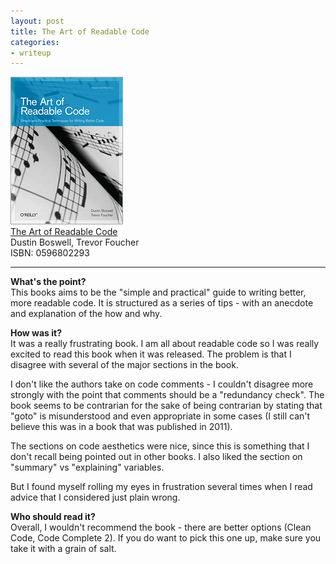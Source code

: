 ```yaml
---
layout: post
title: The Art of Readable Code
categories:
- writeup
---
```


![](/static/art-of-readable-code.png)  
[The Art of Readable Code](http://www.amazon.com/exec/obidos/ASIN/0596802293/ref=nosim&tag=bookreview0a1-20)  
Dustin Boswell, Trevor Foucher   
ISBN: 0596802293

---

**What's the point?**  
This books aims to be the "simple and practical" guide to writing better, more readable code. It
is structured as a series of tips - with an anecdote and explanation of the how and why.

**How was it?**  
It was a really frustrating book. I am all about readable code so I was really excited to read
this book when it was released. The problem is that I disagree with several of the major 
sections in the book.

I don't like the authors take on code comments - I couldn't disagree more strongly with the point
that comments should be a "redundancy check". The book seems to be contrarian for the sake of
being contrarian by stating that "goto" is misunderstood and even appropriate in some cases 
(I still can't believe this was in a book that was published in 2011).

The sections on code aesthetics were nice, since this is something that I don't recall being
pointed out in other books. I also liked the section on "summary" vs "explaining" variables.

But I found myself rolling my eyes in frustration several times when I read advice that I
considered just plain wrong.

**Who should read it?**  
Overall, I wouldn't recommend the book - there are better options (Clean Code, Code Complete 2).
If you do want to pick this one up, make sure you take it with a grain of salt.
